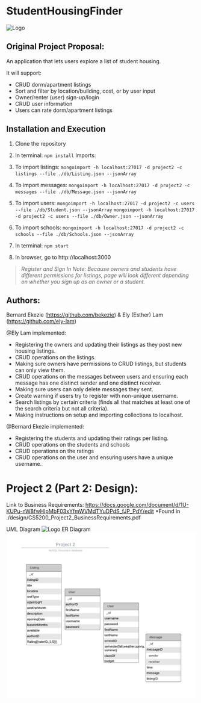 # StudentHousingFinder

![Logo](screenshots/SH.png)

## Original Project Proposal:

An application that lets users explore a list of student housing.

It will support:

- CRUD dorm/apartment listings
- Sort and filter by location/building, cost, or by user input
- Owner/renter (user) sign-up/login
- CRUD user information
- Users can rate dorm/apartment listings

## Installation and Execution

1. Clone the repository
2. In terminal: `npm install`
   Imports:
3. To import listings:
   `mongoimport -h localhost:27017 -d project2 -c listings --file ./db/Listing.json --jsonArray`
4. To import messages:
   `mongoimport -h localhost:27017 -d project2 -c messages --file ./db/Message.json --jsonArray`
5. To import users:
   `mongoimport -h localhost:27017 -d project2 -c users --file ./db/Student.json --jsonArray`
   `mongoimport -h localhost:27017 -d project2 -c users --file ./db/Owner.json --jsonArray`
6. To import schools:
   `mongoimport -h localhost:27017 -d project2 -c schools --file ./db/Schools.json --jsonArray`

7. In terminal: `npm start`
8. In browser, go to http://localhost:3000

> _Register and Sign In Note:
> Because owners and students have different permissions for listings, page will look different depending on whether you sign up as an owner or a student._

## Authors:

Bernard Ekezie (https://github.com/bekezie) & Ely (Esther) Lam (https://github.com/ely-lam)

@Ely Lam implemented:

- Registering the owners and updating their listings as they post new housing listings.
- CRUD operations on the listings.
- Making sure owners have permissions to CRUD listings, but students can only view them.
- CRUD operations on the messages between users and ensuring each message has one distinct sender and one distinct receiver.
- Making sure users can only delete messages they sent.
- Create warning if users try to register with non-unique username.
- Search listings by certain criteria (finds all that matches at least one of the search criteria but not all criteria).
- Making instructions on setup and importing collections to localhost.

@Bernard Ekezie implemented:

- Registering the students and updating their ratings per listing.
- CRUD operations on the students and schools
- CRUD operations on the ratings
- CRUD operations on the user and ensuring users have a unique username.

# Project 2 (Part 2: Design):

Link to Business Requirements: https://docs.google.com/document/d/1U-KUPu-nW8fwHIpMbF03xYfmWVMdTYuDPdS_fJP_PdY/edit
\*Found in ./design/CS5200_Project2_BusinessRequirements.pdf

UML Diagram
![Logo](design/Project2-UML.png)
ER Diagram
![Logo](design/Project2-DBMS-ERD.png)
